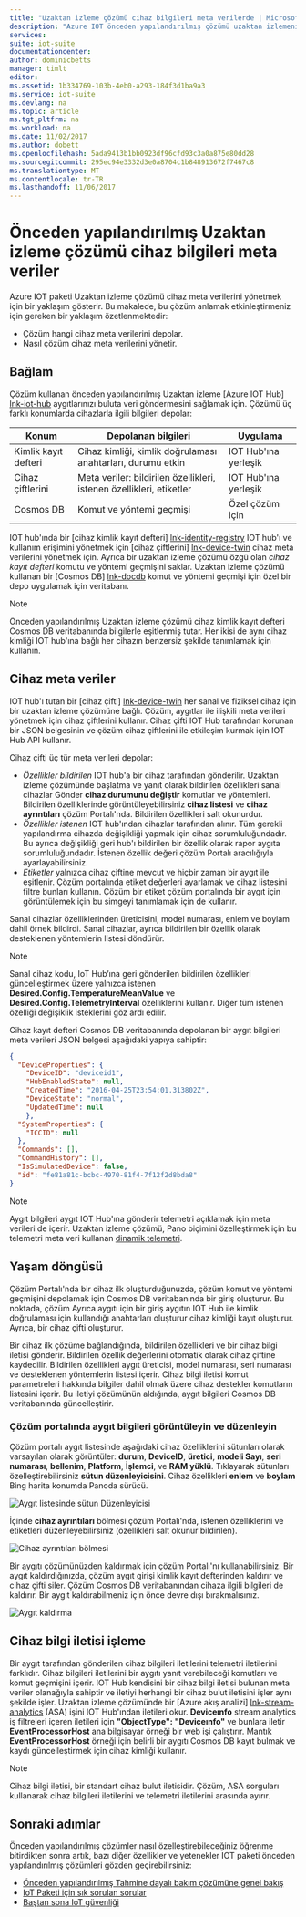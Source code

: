 ```yaml
---
title: "Uzaktan izleme çözümü cihaz bilgileri meta verilerde | Microsoft Docs"
description: "Azure IOT önceden yapılandırılmış çözümü uzaktan izlemenin ve mimarisinin açıklaması."
services: 
suite: iot-suite
documentationcenter: 
author: dominicbetts
manager: timlt
editor: 
ms.assetid: 1b334769-103b-4eb0-a293-184f3d1ba9a3
ms.service: iot-suite
ms.devlang: na
ms.topic: article
ms.tgt_pltfrm: na
ms.workload: na
ms.date: 11/02/2017
ms.author: dobett
ms.openlocfilehash: 5ada9413b1bb0923df96cfd93c3a0a875e80dd28
ms.sourcegitcommit: 295ec94e3332d3e0a8704c1b848913672f7467c8
ms.translationtype: MT
ms.contentlocale: tr-TR
ms.lasthandoff: 11/06/2017
---
```

# <a name="device-information-metadata-in-the-remote-monitoring-preconfigured-solution"></a>Önceden yapılandırılmış Uzaktan izleme çözümü cihaz bilgileri meta veriler

Azure IOT paketi Uzaktan izleme çözümü cihaz meta verilerini yönetmek için bir yaklaşım gösterir. Bu makalede, bu çözüm anlamak etkinleştirmeniz için gereken bir yaklaşım özetlenmektedir:

* Çözüm hangi cihaz meta verilerini depolar.
* Nasıl çözüm cihaz meta verilerini yönetir.

## <a name="context"></a>Bağlam

Çözüm kullanan önceden yapılandırılmış Uzaktan izleme [Azure IOT Hub] [ lnk-iot-hub] aygıtlarınızı buluta veri göndermesini sağlamak için. Çözümü üç farklı konumlarda cihazlarla ilgili bilgileri depolar:

| Konum | Depolanan bilgileri | Uygulama |
| -------- | ------------------ | -------------- |
| Kimlik kayıt defteri | Cihaz kimliği, kimlik doğrulaması anahtarları, durumu etkin | IOT Hub'ına yerleşik |
| Cihaz çiftlerini | Meta veriler: bildirilen özellikleri, istenen özellikleri, etiketler | IOT Hub'ına yerleşik |
| Cosmos DB | Komut ve yöntemi geçmişi | Özel çözüm için |

IOT hub'ında bir [cihaz kimlik kayıt defteri] [ lnk-identity-registry] IOT hub'ı ve kullanım erişimini yönetmek için [cihaz çiftlerini] [ lnk-device-twin] cihaz meta verilerini yönetmek için. Ayrıca bir uzaktan izleme çözümü özgü olan *cihaz kayıt defteri* komutu ve yöntemi geçmişini saklar. Uzaktan izleme çözümü kullanan bir [Cosmos DB] [ lnk-docdb] komut ve yöntemi geçmişi için özel bir depo uygulamak için veritabanı.

> [!NOTE]
> Önceden yapılandırılmış Uzaktan izleme çözümü cihaz kimlik kayıt defteri Cosmos DB veritabanında bilgilerle eşitlenmiş tutar. Her ikisi de aynı cihaz kimliği IOT hub'ına bağlı her cihazın benzersiz şekilde tanımlamak için kullanın.

## <a name="device-metadata"></a>Cihaz meta veriler

IOT hub'ı tutan bir [cihaz çifti] [ lnk-device-twin] her sanal ve fiziksel cihaz için bir uzaktan izleme çözümüne bağlı. Çözüm, aygıtlar ile ilişkili meta verileri yönetmek için cihaz çiftlerini kullanır. Cihaz çifti IOT Hub tarafından korunan bir JSON belgesinin ve çözüm cihaz çiftlerini ile etkileşim kurmak için IOT Hub API kullanır.

Cihaz çifti üç tür meta verileri depolar:

- *Özellikler bildirilen* IOT hub'a bir cihaz tarafından gönderilir. Uzaktan izleme çözümünde başlatma ve yanıt olarak bildirilen özellikleri sanal cihazlar Gönder **cihaz durumunu değiştir** komutlar ve yöntemleri. Bildirilen özelliklerinde görüntüleyebilirsiniz **cihaz listesi** ve **cihaz ayrıntıları** çözüm Portalı'nda. Bildirilen özellikleri salt okunurdur.
- *Özellikler istenen* IOT hub'ından cihazlar tarafından alınır. Tüm gerekli yapılandırma cihazda değişikliği yapmak için cihaz sorumluluğundadır. Bu ayrıca değişikliği geri hub'ı bildirilen bir özellik olarak rapor aygıta sorumluluğundadır. İstenen özellik değeri çözüm Portalı aracılığıyla ayarlayabilirsiniz.
- *Etiketler* yalnızca cihaz çiftine mevcut ve hiçbir zaman bir aygıt ile eşitlenir. Çözüm portalında etiket değerleri ayarlamak ve cihaz listesini filtre bunları kullanın. Çözüm bir etiket çözüm portalında bir aygıt için görüntülemek için bu simgeyi tanımlamak için de kullanır.

Sanal cihazlar özelliklerinden üreticisini, model numarası, enlem ve boylam dahil örnek bildirdi. Sanal cihazlar, ayrıca bildirilen bir özellik olarak desteklenen yöntemlerin listesi döndürür.

> [!NOTE]
> Sanal cihaz kodu, IoT Hub’ına geri gönderilen bildirilen özellikleri güncelleştirmek üzere yalnızca istenen **Desired.Config.TemperatureMeanValue** ve **Desired.Config.TelemetryInterval** özelliklerini kullanır. Diğer tüm istenen özelliği değişiklik isteklerini göz ardı edilir.

Cihaz kayıt defteri Cosmos DB veritabanında depolanan bir aygıt bilgileri meta verileri JSON belgesi aşağıdaki yapıya sahiptir:

```json
{
  "DeviceProperties": {
    "DeviceID": "deviceid1",
    "HubEnabledState": null,
    "CreatedTime": "2016-04-25T23:54:01.313802Z",
    "DeviceState": "normal",
    "UpdatedTime": null
    },
  "SystemProperties": {
    "ICCID": null
  },
  "Commands": [],
  "CommandHistory": [],
  "IsSimulatedDevice": false,
  "id": "fe81a81c-bcbc-4970-81f4-7f12f2d8bda8"
}
```

> [!NOTE]
> Aygıt bilgileri aygıt IOT Hub'ına gönderir telemetri açıklamak için meta verileri de içerir. Uzaktan izleme çözümü, Pano biçimini özelleştirmek için bu telemetri meta veri kullanan [dinamik telemetri][lnk-dynamic-telemetry].

## <a name="lifecycle"></a>Yaşam döngüsü

Çözüm Portalı'nda bir cihaz ilk oluşturduğunuzda, çözüm komut ve yöntemi geçmişini depolamak için Cosmos DB veritabanında bir giriş oluşturur. Bu noktada, çözüm Ayrıca aygıtı için bir giriş aygıtın IOT Hub ile kimlik doğrulaması için kullandığı anahtarları oluşturur cihaz kimliği kayıt oluşturur. Ayrıca, bir cihaz çifti oluşturur.

Bir cihaz ilk çözüme bağlandığında, bildirilen özellikleri ve bir cihaz bilgi iletisi gönderir. Bildirilen özellik değerlerini otomatik olarak cihaz çiftine kaydedilir. Bildirilen özellikleri aygıt üreticisi, model numarası, seri numarası ve desteklenen yöntemlerin listesi içerir. Cihaz bilgi iletisi komut parametreleri hakkında bilgiler dahil olmak üzere cihaz destekler komutların listesini içerir. Bu iletiyi çözümünün aldığında, aygıt bilgileri Cosmos DB veritabanında güncelleştirir.

### <a name="view-and-edit-device-information-in-the-solution-portal"></a>Çözüm portalında aygıt bilgileri görüntüleyin ve düzenleyin

Çözüm portalı aygıt listesinde aşağıdaki cihaz özelliklerini sütunları olarak varsayılan olarak görüntüler: **durum**, **DeviceID**, **üretici**, **modeli Sayı**, **seri numarası**, **bellenim**, **Platform**, **İşlemci**, ve  **RAM yüklü**. Tıklayarak sütunları özelleştirebilirsiniz **sütun düzenleyicisini**. Cihaz özellikleri **enlem** ve **boylam** Bing harita konumda Panoda sürücü.

![Aygıt listesinde sütun Düzenleyicisi][img-device-list]

İçinde **cihaz ayrıntıları** bölmesi çözüm Portalı'nda, istenen özelliklerini ve etiketleri düzenleyebilirsiniz (özellikleri salt okunur bildirilen).

![Cihaz ayrıntıları bölmesi][img-device-edit]

Bir aygıtı çözümünüzden kaldırmak için çözüm Portalı'nı kullanabilirsiniz. Bir aygıt kaldırdığınızda, çözüm aygıt girişi kimlik kayıt defterinden kaldırır ve cihaz çifti siler. Çözüm Cosmos DB veritabanından cihaza ilgili bilgileri de kaldırır. Bir aygıt kaldırabilmeniz için önce devre dışı bırakmalısınız.

![Aygıt kaldırma][img-device-remove]

## <a name="device-information-message-processing"></a>Cihaz bilgi iletisi işleme

Bir aygıt tarafından gönderilen cihaz bilgileri iletilerini telemetri iletilerini farklıdır. Cihaz bilgileri iletilerini bir aygıtı yanıt verebileceği komutları ve komut geçmişini içerir. IOT Hub kendisini bir cihaz bilgi iletisi bulunan meta veriler olanağıyla sahiptir ve iletiyi herhangi bir cihaz bulut iletisini işler aynı şekilde işler. Uzaktan izleme çözümünde bir [Azure akış analizi] [ lnk-stream-analytics] (ASA) işini IOT Hub'ından iletileri okur. **Deviceınfo** stream analytics iş filtreleri içeren iletileri için **"ObjectType": "Deviceınfo"** ve bunlara iletir **EventProcessorHost** ana bilgisayar örneği bir web işi çalıştırır. Mantık **EventProcessorHost** örneği için belirli bir aygıtı Cosmos DB kayıt bulmak ve kaydı güncelleştirmek için cihaz kimliği kullanır.

> [!NOTE]
> Cihaz bilgi iletisi, bir standart cihaz bulut iletisidir. Çözüm, ASA sorguları kullanarak cihaz bilgileri iletilerini ve telemetri iletilerini arasında ayırır.

## <a name="next-steps"></a>Sonraki adımlar

Önceden yapılandırılmış çözümler nasıl özelleştirebileceğiniz öğrenme bitirdikten sonra artık, bazı diğer özellikler ve yetenekler IOT paketi önceden yapılandırılmış çözümleri gözden geçirebilirsiniz:

* [Önceden yapılandırılmış Tahmine dayalı bakım çözümüne genel bakış][lnk-predictive-overview]
* [IoT Paketi için sık sorulan sorular][lnk-faq]
* [Baştan sona IoT güvenliği][lnk-security-groundup]

<!-- Images and links -->
[img-device-list]: media/iot-suite-v1-remote-monitoring-device-info/image1.png
[img-device-edit]: media/iot-suite-v1-remote-monitoring-device-info/image2.png
[img-device-remove]: media/iot-suite-v1-remote-monitoring-device-info/image3.png

[lnk-iot-hub]: https://azure.microsoft.com/documentation/services/iot-hub/
[lnk-identity-registry]: ../iot-hub/iot-hub-devguide-identity-registry.md
[lnk-device-twin]: ../iot-hub/iot-hub-devguide-device-twins.md
[lnk-docdb]: https://azure.microsoft.com/documentation/services/documentdb/
[lnk-stream-analytics]: https://azure.microsoft.com/documentation/services/stream-analytics/
[lnk-dynamic-telemetry]: iot-suite-v1-dynamic-telemetry.md

[lnk-predictive-overview]: iot-suite-predictive-overview.md
[lnk-faq]: iot-suite-v1-faq.md
[lnk-security-groundup]: securing-iot-ground-up.md
